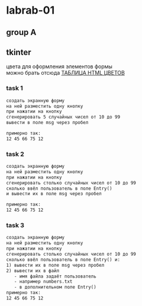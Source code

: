 # labrab-01  

## group A

## tkinter

цвета для оформления элементов формы  
можно брать отсюда [ТАБЛИЦА HTML ЦВЕТОВ](https://colorscheme.ru/html-colors.html)  

### task 1  

```txt
создать экранную форму 
на ней разместить одну кнопку
при нажатии на кнопку
сгенерировать 5 случайных чисел от 10 до 99
вывести в поле msg через пробел 

примерно так:
12 45 66 75 12
```

### task 2  

```txt
создать экранную форму 
на ней разместить одну кнопку
при нажатии на кнопку
сгенерировать столько случайных чисел от 10 до 99
сколько ввёл пользователь в поле Entry()
и вывести их в поле msg через пробел 

примерно так:
12 45 66 75 12
```

### task 3  

```txt
создать экранную форму 
на ней разместить одну кнопку
при нажатии на кнопку
сгенерировать столько случайных чисел от 10 до 99
сколько ввёл пользователь в поле Entry() и:
1) вывести их в поле msg через пробел 
2) вывести их в файл 
   - имя файла задаёт пользователь
   - например numbers.txt
   - в дополнительном поле Entry()
примерно так:
12 45 66 75 12
```
